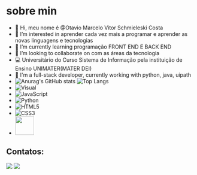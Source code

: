 # sobre min 
- 👋 Hi, meu nome é @Otavio Marcelo Vitor Schmieleski Costa 
- 👀 I’m interested in aprender cada vez mais a programar e aprender as novas linguagens e tecnologias
- 🌱 I’m currently learning programação  FRONT END E BACK END
- 💞️ I’m looking to collaborate on com as áreas da tecnologia
- 💻 Universitário do Curso Sistema de Informação pela instituição de Ensino UNIMATER(MATER DEI)
- 🚀 I'm a full-stack developer, currently working with python, java, uipath
- ![Anurag's GitHub stats](https://github-readme-stats.vercel.app/api?username=anuraghazra&show_icons=true&theme=marko) ![Top Langs](https://github-readme-stats.vercel.app/api/top-langs/?username=otavio-schmieleski&hide_progress=True)
- ![Visual](https://img.shields.io/badge/Visual_Studio_Code-0078D4?style=for-thebadge&logo=visual%20studio%20code&logoColor=white)
- ![JavaScript](https://img.shields.io/badge/JavaScript-323330?style=for-the-badge&logo=javascript&logoColor=F7DF1E) 
- ![Python](https://img.shields.io/badge/Python-FFD43B?style=for-the-badge&logo=python&logoColor=blue)
- ![HTML5](https://img.shields.io/badge/HTML5-E34F26?style=for-the-badge&logo=html5&logoColor=white)
- ![CSS3](https://img.shields.io/badge/CSS3-1572B6?style=for-the-badge&logo=css3&logoColor=white)
- <img src="https://cdn.jsdelivr.net/gh/devicons/devicon/icons/java/java-original-wordmark.svg" width="50" height="50"/>
## Contatos:
<a href="https://www.linkedin.com/in/ot%C3%A1vio-marcelo-vitor-schmieleski-costa-a76010219" target="_blank"><img src="https://img.shields.io/badge/-LinkedIn-%230077B5?style=for-the-badge&logo=linkedin&logoColor=white" target="_blank"></a> 
<a href = "mailto:otavioschmieleski@gmail.com"><img src="https://img.shields.io/badge/Gmail-D14836?style=for-the-badge&logo=gmail&logoColor=white" target="_blank"></a>
